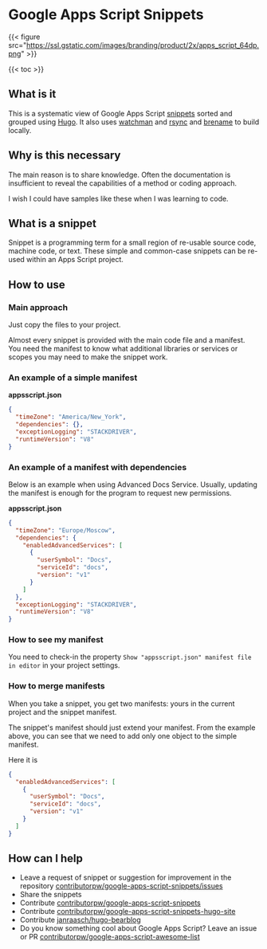 # Google Apps Script Snippets

{{< figure src="https://ssl.gstatic.com/images/branding/product/2x/apps_script_64dp.png" >}}

{{< toc >}}

## What is it

This is a systematic view of Google Apps Script [snippets][1] sorted and grouped using [Hugo][2]. It also uses [watchman][3] and [rsync][4] and [brename][9] to build locally.

## Why is this necessary

The main reason is to share knowledge. Often the documentation is insufficient to reveal the capabilities of a method or coding approach.

I wish I could have samples like these when I was learning to code.

## What is a snippet

Snippet is a programming term for a small region of re-usable source code, machine code, or text. These simple and common-case snippets can be re-used within an Apps Script project.

## How to use

### Main approach

Just copy the files to your project.

Almost every snippet is provided with the main code file and a manifest. You need the manifest to know what additional libraries or services or scopes you may need to make the snippet work.

### An example of a simple manifest

**appsscript.json**

```json
{
  "timeZone": "America/New_York",
  "dependencies": {},
  "exceptionLogging": "STACKDRIVER",
  "runtimeVersion": "V8"
}
```

### An example of a manifest with dependencies

Below is an example when using Advanced Docs Service. Usually, updating the manifest is enough for the program to request new permissions.

**appsscript.json**

```json
{
  "timeZone": "Europe/Moscow",
  "dependencies": {
    "enabledAdvancedServices": [
      {
        "userSymbol": "Docs",
        "serviceId": "docs",
        "version": "v1"
      }
    ]
  },
  "exceptionLogging": "STACKDRIVER",
  "runtimeVersion": "V8"
}
```

### How to see my manifest

You need to check-in the property `Show "appsscript.json" manifest file in editor` in your project settings.

### How to merge manifests

When you take a snippet, you get two manifests: yours in the current project and the snippet manifest.

The snippet's manifest should just extend your manifest. From the example above, you can see that we need to add only one object to the simple manifest.

Here it is

```json
{
  "enabledAdvancedServices": [
    {
      "userSymbol": "Docs",
      "serviceId": "docs",
      "version": "v1"
    }
  ]
}
```

## How can I help

- Leave a request of snippet or suggestion for improvement in the repository [contributorpw/google-apps-script-snippets/issues][5]
- Share the snippets
- Contribute [contributorpw/google-apps-script-snippets][1]
- Contribute [contributorpw/google-apps-script-snippets-hugo-site][6]
- Contribute [janraasch/hugo-bearblog][7]
- Do you know something cool about Google Apps Script? Leave an issue or PR [contributorpw/google-apps-script-awesome-list][8]

[1]: https://github.com/contributorpw/google-apps-script-snippets
[2]: https://gohugo.io
[3]: https://github.com/facebook/watchman
[4]: https://rsync.samba.org/
[5]: https://github.com/contributorpw/google-apps-script-snippets/issues
[6]: https://github.com/contributorpw/google-apps-script-snippets-hugo-site
[7]: https://github.com/janraasch/hugo-bearblog
[8]: https://github.com/contributorpw/google-apps-script-awesome-list
[9]: https://github.com/shenwei356/brename
